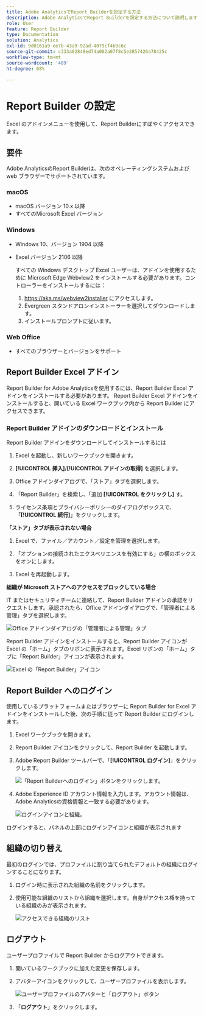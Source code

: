 ```yaml
---
title: Adobe AnalyticsでReport Builderを設定する方法
description: Adobe AnalyticsでReport Builderを設定する方法について説明します
role: User
feature: Report Builder
type: Documentation
solution: Analytics
exl-id: 9d0161a9-ee7b-43a9-92ad-4079cf4b9c6c
source-git-commit: c333a82848ed74a002a07f8c5e2857426a78425c
workflow-type: tm+mt
source-wordcount: '489'
ht-degree: 68%

---
```


# Report Builder の設定

Excel のアドインメニューを使用して、Report Builderにすばやくアクセスできます。

## 要件

Adobe AnalyticsのReport Builderは、次のオペレーティングシステムおよび web ブラウザーでサポートされています。

### macOS

- macOS バージョン 10.x 以降
- すべてのMicrosoft Excel バージョン

### Windows

- Windows 10、バージョン 1904 以降
- Excel バージョン 2106 以降

  すべての Windows デスクトップ Excel ユーザーは、アドインを使用するために Microsoft Edge Webview2 をインストールする必要があります。コントローラーをインストールするには：

   1. <https://aka.ms/webview2installer> にアクセスします。
   1. Evergreen スタンドアロンインストーラーを選択してダウンロードします。
   1. インストールプロンプトに従います。

### Web Office

- すべてのブラウザーとバージョンをサポート


## Report Builder Excel アドイン

Report Builder for Adobe Analyticsを使用するには、Report Builder Excel アドインをインストールする必要があります。 Report Builder Excel アドインをインストールすると、開いている Excel ワークブック内から Report Builder にアクセスできます。

### Report Builder アドインのダウンロードとインストール

Report Builder アドインをダウンロードしてインストールするには

1. Excel を起動し、新しいワークブックを開きます。

1. **[!UICONTROL 挿入]**/**[!UICONTROL アドインの取得]** を選択します。

1. Office アドインダイアログで、「ストア」タブを選択します。

1. 「Report Builder」を検索し、「追加 **[!UICONTROL をクリックし]** す。

1. ライセンス条項とプライバシーポリシーのダイアログボックスで、「**[!UICONTROL 続行]**」をクリックします。

**「ストア」タブが表示されない場合**

1. Excel で、ファイル／アカウント／設定を管理を選択します。

1. 「オプションの接続されたエクスペリエンスを有効にする」の横のボックスをオンにします。

1. Excel を再起動します。

**組織が Microsoft ストアへのアクセスをブロックしている場合**

IT またはセキュリティチームに連絡して、Report Builder アドインの承認をリクエストします。承認されたら、Office アドインダイアログで、「管理者による管理」タブを選択します。

![Office アドインダイアログの「管理者による管理」タブ ](./assets/image1.png)

Report Builder アドインをインストールすると、Report Builder アイコンが Excel の「ホーム」タブのリボンに表示されます。Excel リボンの「ホーム」タブに「Report Builder」アイコンが表示されます。

![Excel の「Report Builder」アイコン ](./assets/rb_app_icon.png)

## Report Builder へのログイン

使用しているプラットフォームまたはブラウザーに Report Builder for Excel アドインをインストールした後、次の手順に従って Report Builder にログインします。

1. Excel ワークブックを開きます。

1. Report Builder アイコンをクリックして、Report Builder を起動します。

1. Adobe Report Builder ツールバーで、「**[!UICONTROL ログイン]**」をクリックします。

   ![ 「Report Builderへのログイン」ボタンをクリックします。](./assets/rb_login.png)

1. Adobe Experience ID アカウント情報を入力します。アカウント情報は、Adobe Analyticsの資格情報と一致する必要があります。

   ![ ログインアイコンと組織。](./assets/image4.png)

ログインすると、パネルの上部にログインアイコンと組織が表示されます

## 組織の切り替え

最初のログインでは、プロファイルに割り当てられたデフォルトの組織にログインすることになります。

1. ログイン時に表示された組織の名前をクリックします。

1. 使用可能な組織のリストから組織を選択します。自身がアクセス権を持っている組織のみが表示されます。

   ![ アクセスできる組織のリスト ](./assets/image5.png)

## ログアウト

ユーザープロファイルで Report Builder からログアウトできます。

1. 開いているワークブックに加えた変更を保存します。

1. アバターアイコンをクリックして、ユーザープロファイルを表示します。

   ![ ユーザープロファイルのアバターと「ログアウト」ボタン ](./assets/image6.png)

1. 「**ログアウト**」をクリックします。
